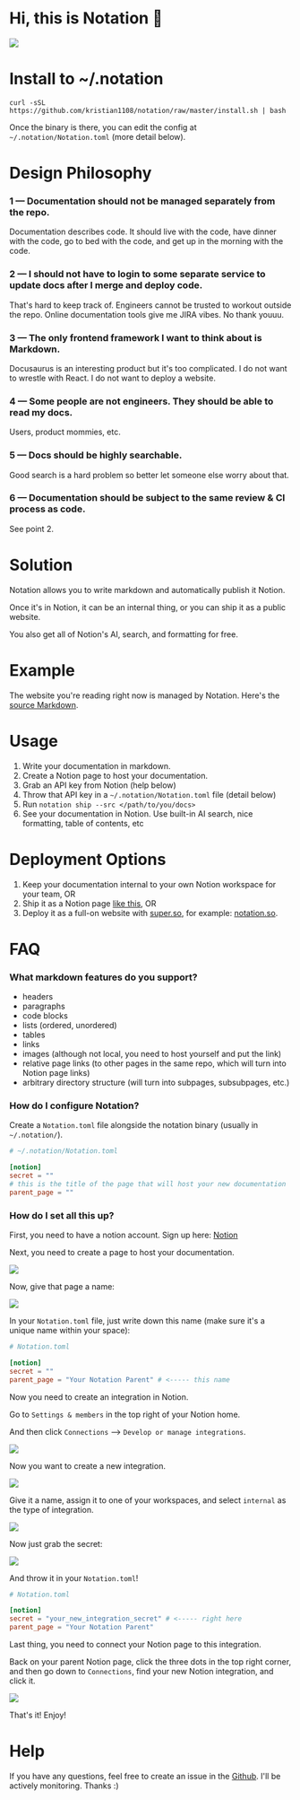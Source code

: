 # Hi, this is Notation 👋
![](https://notation-media.s3.amazonaws.com/demo.gif)

# Install to ~/.notation
```shell
curl -sSL https://github.com/kristian1108/notation/raw/master/install.sh | bash
```

Once the binary is there, you can edit the config at `~/.notation/Notation.toml` (more detail below).

# Design Philosophy

### 1 — Documentation should not be managed separately from the repo.
Documentation describes code. It should live with the code, have dinner with the code, go to bed
with the code, and get up in the morning with the code.

### 2 — I should not have to login to some separate service to update docs after I merge and deploy code. 
That's hard to keep track of. Engineers cannot be trusted to workout outside the repo. Online documentation tools
give me JIRA vibes. No thank youuu.

### 3 — The only frontend framework I want to think about is Markdown.
Docusaurus is an interesting product but it's too complicated. I do not want to wrestle with React.
I do not want to deploy a website.

### 4 — Some people are not engineers. They should be able to read my docs.
Users, product mommies, etc.

### 5 — Docs should be highly searchable. 
Good search is a hard problem so better let someone else worry about that.

### 6 — Documentation should be subject to the same review & CI process as code.
See point 2.

# Solution
Notation allows you to write markdown and automatically publish it Notion.

Once it's in Notion, it can be an internal thing, or you can ship it as a public website.

You also get all of Notion's AI, search, and formatting for free.

# Example
The website you're reading right now is managed by Notation. Here's the [source
Markdown](https://github.com/kristian1108/notation/blob/master/docs/intro.md).

# Usage
1. Write your documentation in markdown.
2. Create a Notion page to host your documentation.
3. Grab an API key from Notion (help below)
4. Throw that API key in a `~/.notation/Notation.toml` file (detail below)
5. Run `notation ship --src </path/to/you/docs>`
6. See your documentation in Notion. Use built-in AI search, nice formatting, table of contents, etc

# Deployment Options
1. Keep your documentation internal to your own Notion workspace for your team, OR
2. Ship it as a Notion page [like this](https://private-marmot-67c.notion.site/Notation-2e4180aa275f43f5bd0ef5169cf3ccdc), OR
3. Deploy it as a full-on website with [super.so](https://super.so), for example: [notation.so](https://notation.so).

# FAQ
### What markdown features do you support?
- headers
- paragraphs
- code blocks
- lists (ordered, unordered)
- tables
- links
- images (although not local, you need to host yourself and put the link)
- relative page links (to other pages in the same repo, which will turn into Notion page links)
- arbitrary directory structure (will turn into subpages, subsubpages, etc.)

### How do I configure Notation?
Create a `Notation.toml` file alongside the notation binary (usually in `~/.notation/`).

```toml
# ~/.notation/Notation.toml

[notion]
secret = ""
# this is the title of the page that will host your new documentation
parent_page = ""    
```

### How do I set all this up?
First, you need to have a notion account. Sign up here: [Notion](https://www.notion.so/)

Next, you need to create a page to host your documentation.

![](https://notation-media.s3.amazonaws.com/add_a_page.jpg)

Now, give that page a name:

![](https://notation-media.s3.amazonaws.com/notation_parent_name.jpg)

In your `Notation.toml` file, just write down this name (make sure it's a unique name within your space):

```toml
# Notation.toml

[notion]
secret = ""
parent_page = "Your Notation Parent" # <----- this name
```

Now you need to create an integration in Notion.

Go to `Settings & members` in the top right of your Notion home.

And then click `Connections` --> `Develop or manage integrations`.

![](https://notation-media.s3.amazonaws.com/add_integration.jpg)

Now you want to create a new integration.

![](https://notation-media.s3.amazonaws.com/new_integration.jpg)

Give it a name, assign it to one of your workspaces, and select `internal`
as the type of integration.

![](https://notation-media.s3.amazonaws.com/configure_integration.jpg)

Now just grab the secret:

![](https://notation-media.s3.amazonaws.com/grab_secret.jpg)

And throw it in your `Notation.toml`!

```toml
# Notation.toml

[notion]
secret = "your_new_integration_secret" # <----- right here
parent_page = "Your Notation Parent"
```

Last thing, you need to connect your Notion page to this integration.

Back on your parent Notion page, click the three dots in the top right corner, and
then go down to `Connections`, find your new Notion integration, and click it.

![](https://notation-media.s3.amazonaws.com/connect_to_page.jpg)

That's it! Enjoy!

# Help
If you have any questions, feel free to create an issue in the [Github](https://github.com/kristian1108/notation).
I'll be actively monitoring. Thanks :)